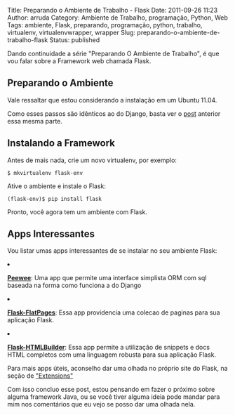 Title: Preparando o Ambiente de Trabalho - Flask
Date: 2011-09-26 11:23
Author: arruda
Category: Ambiente de Trabalho, programação, Python, Web
Tags: ambiente, Flask, preparando, programação, python, trabalho, virtualenv, virtualenvwrapper, wrapper
Slug: preparando-o-ambiente-de-trabalho-flask
Status: published

Dando continuidade a série "Preparando O Ambiente de Trabalho", é que vou falar sobre a Framework web chamada Flask.

Preparando o Ambiente
---------------------

Vale ressaltar que estou considerando a instalação em um Ubuntu 11.04.

Como esses passos são idênticos ao do Django, basta ver o [post](%20http://www.arruda.blog.br/?p=693) anterior essa mesma parte.

Instalando a Framework
----------------------

Antes de mais nada, crie um novo virtualenv, por exemplo:

``` {lang="bash"}
$ mkvirtualenv flask-env
```

Ative o ambiente e instale o Flask:

``` {lang="bash"}
(flask-env)$ pip install flask
```

Pronto, você agora tem um ambiente com Flask.

Apps Interessantes
------------------

Vou listar umas apps interessantes de se instalar no seu ambiente Flask:

<li>

**[Peewee](http://pypi.python.org/pypi/peewee/0.3.2)**: Uma app que permite uma interface simplista ORM com sql baseada na forma como funciona a do Django

</li>
<li>

**[Flask-FlatPages](http://packages.python.org/Flask-FlatPages/)**: Essa app providencia uma colecao de paginas para sua aplicação Flask.

</li>
<li>

**[Flask-HTMLBuilder](http://pypi.python.org/pypi/Flask-HTMLBuilder)**: Essa app permite a utilização de snippets e docs HTML completos com uma linguagem robusta para sua aplicação Flask.

</li>

Para mais apps úteis, aconselho dar uma olhada no próprio site do Flask, na seção de ["Extensions"](http://flask.pocoo.org/extensions/)

Com isso concluo esse post, estou pensando em fazer o próximo sobre alguma framework Java, ou se você tiver alguma ideia pode mandar para mim nos comentários que eu vejo se posso dar uma olhada nela.
